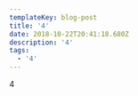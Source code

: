 ```yaml
---
templateKey: blog-post
title: '4'
date: 2018-10-22T20:41:18.680Z
description: '4'
tags:
  - '4'
---
```

4
